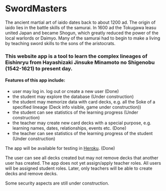 # SwordMasters

The ancient martial art of iaido dates back to about 1200 ad. The origin of iaido lies in the battle skills of the samurai. In 1600 ad the Tokugawa leasu united Japan and became Shogun, which greatly reduced the power of the local warlords or Daimyo. Many of the samurai had to begin to make a living by teaching sword skills to the sons of the aristocrats.

### This website app is a tool to learn the complex lineages of Eishinryu from Hayashizaki Jinsuke Minamoto no Shigenobu (1542-1621) to present day.

#### Features of this app include:

- user may log in. log out or create a new user (Done)
- the student may explore the database (Under construction)
- the student may memorize data with card decks, e.g. all the Soke of a specified lineage (Deck info visible, game under construction))
- the student can see statistics of the learning progress (Under construction)
- the teacher may create new card decks with a special purpose, e.g. learning names, dates, relationships, events etc. (Done)
- the teacher can see statistics of the learning progress of the student (Under construction)

The app will be available for testing in [Heroku](https://swordmasters.herokuapp.com/). (Done)

The user can see all decks created but may not remove decks that another user has created. The app does not yet assign/apply teacher roles. All users will be assigned student roles. Later, only teachers will be able to create decks and remove decks.

Some security aspects are still under construction.
